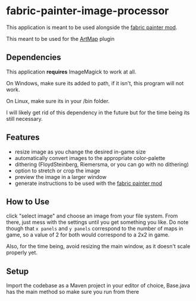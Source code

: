 # fabric-painter-image-processor
This application is meant to be used alongside the [fabric painter mod](https://github.com/Gank-Squad/fabric-painter).

This meant to be used for the [ArtMap](https://gitlab.com/BlockStack/ArtMap) plugin
## Dependencies
This application **requires** ImageMagick to work at all.

On Windows, make sure its added to path, if it isn't, this program will not work.

On Linux, make sure its in your /bin folder.

I will likely get rid of this dependency in the future but for the time being its still necessary.

## Features
 - resize image as you change the desired in-game size
 - automatically convert images to the appropriate color-palette
 - dithering (FloydSteinberg, Riemersma, or you can go with no dithering)
 - option to stretch or crop the image
 - preview the image in a larger window
 - generate instructions to be used with the [fabric painter mod](https://github.com/Gank-Squad/fabric-painter)

## How to Use
click "select image" and choose an image from your file system. From there, just mess with the settings until you get something you like. 
Do note though that `x panels` and `y panels` correspond to the number of maps in game, so a value of 2 for both would correspond to a 2x2 in game.

Also, for the time being, avoid resizing the main window, as it doesn't scale properly yet.

## Setup
Import the codebase as a Maven project in your editor of choice, Base.java has the main method so make sure you run from there
